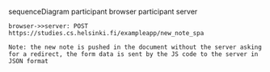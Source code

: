 sequenceDiagram
participant browser
participant server

    browser->>server: POST https://studies.cs.helsinki.fi/exampleapp/new_note_spa

    Note: the new note is pushed in the document without the server asking for a redirect, the form data is sent by the JS code to the server in JSON format
